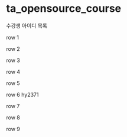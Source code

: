 # ta_opensource_course

수강생 아이디 목록

row 1

row 2

row 3

row 4

row 5

row 6
hy2371

row 7

row 8

row 9
